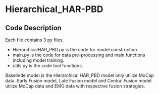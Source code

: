 # Hierarchical_HAR-PBD



## Code Description
Each file contains 3 py files.
- HierarchicalHAR_PBD.py is the code for model construction
- main.py is the code for data pre-processing and main functions including model training. 
- utils.py  is the code tool functions.


Baselinde model is the Hierarchical HAR_PBD model only utilize MoCap data. Early Fusion model, Late Fusion model and Central Fusion model utilize MoCap data and EMG data with respective fusion strategies.
